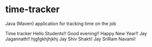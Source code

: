 # time-tracker
Java (Maven) application for tracking time on the job

Time tracker
Hello Students!!
Good evening!!
Happy New Year!!
Jay Jagannath!!
hjgfgkhjhjkhj
Jay Shiv Shakti!
Jay SriRam Navami!
